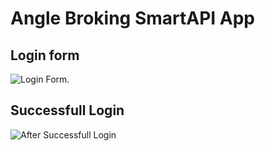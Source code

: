 # Angle Broking SmartAPI App

## Login form

![Login Form](https://maheshwaghmare.com/wp-content/uploads/2021/10/angelbroking-smartapi-app-home-page.png).

## Successfull Login

![After Successfull Login](https://maheshwaghmare.com/wp-content/uploads/2021/10/angelbroking-smartapi-app-after-login-page.png)